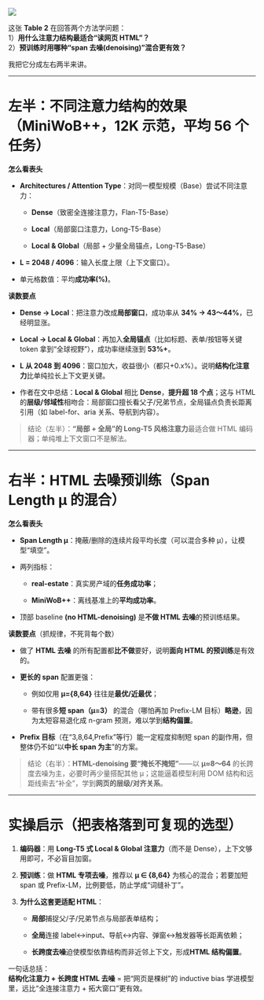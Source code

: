 ![](https://cc-407-1376569927.cos.ap-guangzhou.myqcloud.com/cc-407-1376569927/images-obsidian/202510051101044.png)

这张 **Table 2** 在回答两个方法学问题：  
1）**用什么注意力结构最适合“读网页 HTML”？**  
2）**预训练时用哪种“span 去噪(denoising)”混合更有效？**

我把它分成左右两半来讲。

---

# 左半：不同注意力结构的效果（MiniWoB++，12K 示范，平均 56 个任务）

**怎么看表头**

- **Architectures / Attention Type**：对同一模型规模（Base）尝试不同注意力：
    
    - **Dense**（致密全连接注意力，Flan-T5-Base）
        
    - **Local**（局部窗口注意力，Long-T5-Base）
        
    - **Local & Global**（局部 + 少量全局锚点，Long-T5-Base）
        
- **L = 2048 / 4096**：输入长度上限（上下文窗口）。
    
- 单元格数值：平均**成功率(%)**。
    

**读数要点**

- **Dense → Local**：把注意力改成**局部窗口**，成功率从 **34% → 43～44%**，已经明显涨。
    
- **Local → Local & Global**：再加入**全局锚点**（比如标题、表单/按钮等关键 token 拿到“全球视野”），成功率继续涨到 **53%+**。
    
- **L 从 2048 到 4096**：窗口加大，收益很小（都只+0.x%）。说明**结构化注意力**比单纯拉长上下文更关键。
    
- 作者在文中总结：**Local & Global** 相比 **Dense**，**提升超 18 个点**；这与 HTML 的**层级/邻域性**相吻合：局部窗口擅长看父子/兄弟节点，全局锚点负责长距离引用（如 label-for、aria 关系、导航到内容）。
    

> 结论（左半）：**“局部 + 全局”的 Long-T5 风格注意力**最适合做 HTML 编码器；单纯堆上下文窗口不是解法。

---

# 右半：HTML 去噪预训练（Span Length μ 的混合）

**怎么看表头**

- **Span Length μ**：掩蔽/删除的连续片段平均长度（可以混合多种 μ），让模型“填空”。
    
- 两列指标：
    
    - **real-estate**：真实房产域的**任务成功率**；
        
    - **MiniWoB++**：离线基准上的**平均成功率**。
        
- 顶部 baseline **(no HTML-denoising)** 是**不做 HTML 去噪**的预训练结果。
    

**读数要点**（抓规律，不死背每个数）

- 做了 **HTML 去噪** 的所有配置都**比不做**要好，说明**面向 HTML 的预训练**是有效的。
    
- **更长的 span** 配置更强：
    
    - 例如仅用 **μ={8,64}** 往往是**最优/近最优**；
        
    - 带有很多**短 span（μ=3）** 的混合（哪怕再加 Prefix-LM 目标）**略逊**，因为太短容易退化成 n-gram 预测，难以学到**结构偏置**。
        
- **Prefix 目标**（在“3,8,64,Prefix”等行）能一定程度抑制短 span 的副作用，但整体仍不如“以**中长 span 为主**”的方案。
    

> 结论（右半）：**HTML-denoising 要“掩长不掩短”**——以 **μ≈8～64** 的长跨度去噪为主，必要时再少量搭配其他 μ；这能逼着模型利用 DOM 结构和远距线索去“补全”，学到**网页的层级/对齐关系**。

---

# 实操启示（把表格落到可复现的选型）

1. **编码器**：用 **Long-T5 式 Local & Global 注意力**（而不是 Dense），上下文够用即可，不必盲目加窗。
    
2. **预训练**：做 **HTML 专项去噪**，推荐以 **μ ∈ {8,64}** 为核心的混合；若要加短 span 或 Prefix-LM，比例要低，防止学成“词缝补丁”。
    
3. **为什么这套更适配 HTML**：
    
    - **局部**捕捉父/子/兄弟节点与局部表单结构；
        
    - **全局**连接 label↔input、导航↔内容、弹窗↔触发器等长距离依赖；
        
    - **长跨度去噪**迫使模型依靠结构而非近邻上下文，形成**HTML 结构偏置**。
        

一句话总括：  
**结构化注意力 + 长跨度 HTML 去噪** = 把“网页是棵树”的 inductive bias 学进模型里，远比“全连接注意力 + 拓大窗口”更有效。